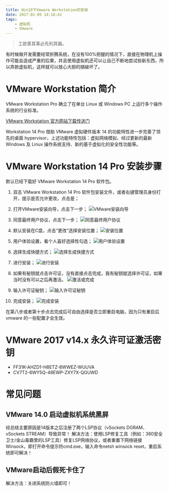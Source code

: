 ```yaml
---
title: Win10下Vmware Workstation的安装
date: 2017-01-05 14:18:41
tags: 
    - 虚拟机 
    - Vmware
---
```


> 工欲善其事必先利其器。

有时候做开发需要经常折腾系统，在没有100%把握的情况下，直接在物理机上操作可能会造成严重的后果，并且使用虚拟机还可以让自己不断地尝试些新东西，所以弄款虚拟机，这样就可以放心大胆的搞破坏了。

<!-- more -->

# VMware Workstation 简介

VMware Workstation Pro 确立了在单台 Linux 或 Windows PC 上运行多个操作系统的行业标准。

[VMware Workstation 官方网站下载传送门](https://www.vmware.com/cn/products/workstation-pro/workstation-pro-evaluation.html)

Workstation 14 Pro 借助 VMware 虚拟硬件版本 14 的功能特性进一步完善了领先的桌面 hypervisor，上述功能特性包括：虚拟网络模拟、经过更新的最新Windows 及 Linux 操作系统支持、新的基于虚拟化的安全性功能等。

# VMware Workstation 14 Pro 安装步骤

默认已经下载好 VMware Workstation 14 Pro 软件包。

1. 双击 VMware Workstation 14 Pro 软件包安装文件，或者右键管理员身份打开，提示是否允许更改，点击是；

2. 打开VMware安装向导，点击下一步；
![VMware安装向导](/img/201701/vm/vm1.png)

3. 同意最终用户协议，点击下一步；
![同意最终用户协议](/img/201701/vm/vm2.png)

4. 默认安装在C盘，点击“更改”选择安装位置；
![安装位置](/img/201701/vm/vm3.png)

5. 用户体验设置，看个人喜好选择性勾选；
![用户体验设置](/img/201701/vm/vm4.png)

6. 选择生成快捷方式；
![选择生成快捷方式](/img/201701/vm/vm5.png)

7. 进行安装；
![进行安装](/img/201701/vm/vm6.png)

8. 如果有秘钥就点击许可证，没有直接点击完成，我有秘钥就选择许可证，如果当时没有可以之后再激活。
![激活或完成](/img/201701/vm/vm7.png)

9. 输入许可证秘钥；
![输入许可证秘钥](/img/201701/vm/vm8.png)

10. 完成安装；
![完成安装](/img/201701/vm/vm9.png)

在第八步或者第十步点击完成后可自由选择是否立即重启电脑，因为只有重启后 vmware 的一些配置才会生效。


# VMware 2017 v14.x 永久许可证激活密钥

* FF31K-AHZD1-H8ETZ-8WWEZ-WUUVA
* CV7T2-6WY5Q-48EWP-ZXY7X-QGUWD

# 常见问题

## VMware 14.0 启动虚拟机系统黑屏
经总结主要原因是14版本之后注册了两个LSP协议（vSockets DGRAM、vSockets STREAM）导致异常！
解决方法：使用LSP修复工具（例如：360安全卫士/金山毒霸里的LSP工具）修复LSP网络协议，或者重置下网络链接Winsock，即打开命令提示符cmd.exe，输入命令netsh winsock reset，重启系统即可解决！

## VMware启动后假死卡住了
解决方法：关闭系统防火墙即可！





